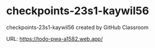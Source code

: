 # checkpoints-23s1-kaywil56
checkpoints-23s1-kaywil56 created by GitHub Classroom

URL: https://todo-pwa-a1582.web.app/
